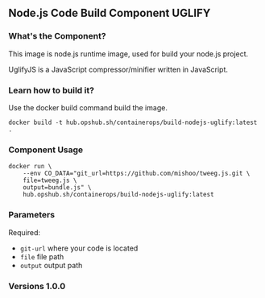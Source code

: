 ## Node.js Code Build Component UGLIFY

### What's the Component?

This image is node.js runtime image, used for build your node.js project.

UglifyJS is a JavaScript compressor/minifier written in JavaScript.

### Learn how to build it?

Use the docker build command build the image.

```shell
docker build -t hub.opshub.sh/containerops/build-nodejs-uglify:latest .
```

### Component Usage

```shell
docker run \
    --env CO_DATA="git_url=https://github.com/mishoo/tweeg.js.git \
    file=tweeg.js \
    output=bundle.js" \
    hub.opshub.sh/containerops/build-nodejs-uglify:latest
```

### Parameters 

Required:

- `git-url` where your code is located
- `file` file path
- `output` output path

### Versions 1.0.0